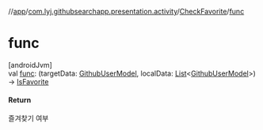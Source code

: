 //[app](../../../index.md)/[com.lyj.githubsearchapp.presentation.activity](../index.md)/[CheckFavorite](index.md)/[func](func.md)

# func

[androidJvm]\
val [func](func.md): (targetData: [GithubUserModel](../../com.lyj.githubsearchapp.domain.model/-github-user-model/index.md), localData: [List](https://kotlinlang.org/api/latest/jvm/stdlib/kotlin.collections/-list/index.html)&lt;[GithubUserModel](../../com.lyj.githubsearchapp.domain.model/-github-user-model/index.md)&gt;) -&gt; [IsFavorite](../index.md#-351827863%2FClasslikes%2F-912451524)

#### Return

즐겨찾기 여부
